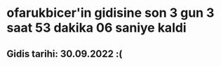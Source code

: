 # ofarukbicer'in gidisine son 3 gun 3 saat 53 dakika 06 saniye kaldi

## Gidis tarihi: 30.09.2022 :(